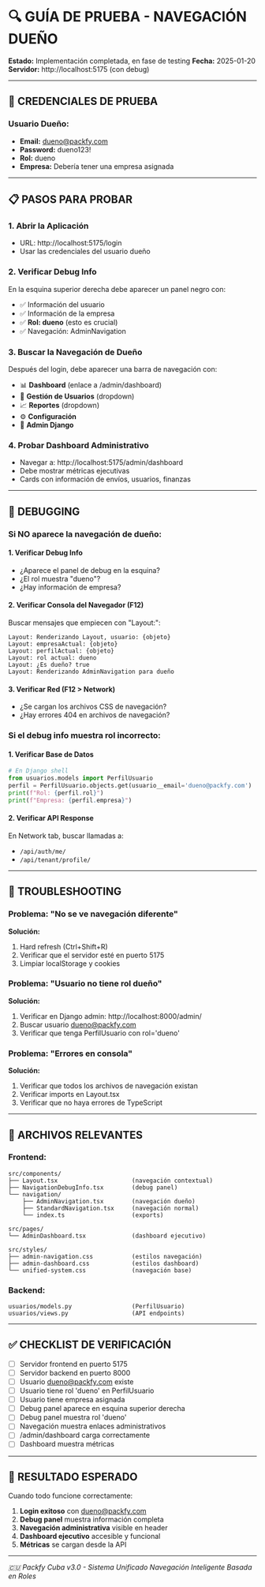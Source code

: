 # 🔍 GUÍA DE PRUEBA - NAVEGACIÓN DUEÑO

**Estado:** Implementación completada, en fase de testing
**Fecha:** 2025-01-20
**Servidor:** http://localhost:5175 (con debug)

---

## 🎯 CREDENCIALES DE PRUEBA

### Usuario Dueño:

- **Email:** dueno@packfy.com
- **Password:** dueno123!
- **Rol:** dueno
- **Empresa:** Debería tener una empresa asignada

---

## 📋 PASOS PARA PROBAR

### 1. Abrir la Aplicación

- URL: http://localhost:5175/login
- Usar las credenciales del usuario dueño

### 2. Verificar Debug Info

En la esquina superior derecha debe aparecer un panel negro con:

- ✅ Información del usuario
- ✅ Información de la empresa
- ✅ **Rol: dueno** (esto es crucial)
- ✅ Navegación: AdminNavigation

### 3. Buscar la Navegación de Dueño

Después del login, debe aparecer una barra de navegación con:

- 📊 **Dashboard** (enlace a /admin/dashboard)
- 👥 **Gestión de Usuarios** (dropdown)
- 📈 **Reportes** (dropdown)
- ⚙️ **Configuración**
- 🔗 **Admin Django**

### 4. Probar Dashboard Administrativo

- Navegar a: http://localhost:5175/admin/dashboard
- Debe mostrar métricas ejecutivas
- Cards con información de envíos, usuarios, finanzas

---

## 🐛 DEBUGGING

### Si NO aparece la navegación de dueño:

#### 1. Verificar Debug Info

- ¿Aparece el panel de debug en la esquina?
- ¿El rol muestra "dueno"?
- ¿Hay información de empresa?

#### 2. Verificar Consola del Navegador (F12)

Buscar mensajes que empiecen con "Layout:":

```
Layout: Renderizando Layout, usuario: {objeto}
Layout: empresaActual: {objeto}
Layout: perfilActual: {objeto}
Layout: rol actual: dueno
Layout: ¿Es dueño? true
Layout: Renderizando AdminNavigation para dueño
```

#### 3. Verificar Red (F12 > Network)

- ¿Se cargan los archivos CSS de navegación?
- ¿Hay errores 404 en archivos de navegación?

### Si el debug info muestra rol incorrecto:

#### 1. Verificar Base de Datos

```python
# En Django shell
from usuarios.models import PerfilUsuario
perfil = PerfilUsuario.objects.get(usuario__email='dueno@packfy.com')
print(f"Rol: {perfil.rol}")
print(f"Empresa: {perfil.empresa}")
```

#### 2. Verificar API Response

En Network tab, buscar llamadas a:

- `/api/auth/me/`
- `/api/tenant/profile/`

---

## 🔧 TROUBLESHOOTING

### Problema: "No se ve navegación diferente"

**Solución:**

1. Hard refresh (Ctrl+Shift+R)
2. Verificar que el servidor esté en puerto 5175
3. Limpiar localStorage y cookies

### Problema: "Usuario no tiene rol dueño"

**Solución:**

1. Verificar en Django admin: http://localhost:8000/admin/
2. Buscar usuario dueno@packfy.com
3. Verificar que tenga PerfilUsuario con rol='dueno'

### Problema: "Errores en consola"

**Solución:**

1. Verificar que todos los archivos de navegación existan
2. Verificar imports en Layout.tsx
3. Verificar que no haya errores de TypeScript

---

## 📁 ARCHIVOS RELEVANTES

### Frontend:

```
src/components/
├── Layout.tsx                     (navegación contextual)
├── NavigationDebugInfo.tsx        (debug panel)
└── navigation/
    ├── AdminNavigation.tsx        (navegación dueño)
    ├── StandardNavigation.tsx     (navegación normal)
    └── index.ts                   (exports)

src/pages/
└── AdminDashboard.tsx             (dashboard ejecutivo)

src/styles/
├── admin-navigation.css           (estilos navegación)
├── admin-dashboard.css            (estilos dashboard)
└── unified-system.css             (navegación base)
```

### Backend:

```
usuarios/models.py                 (PerfilUsuario)
usuarios/views.py                  (API endpoints)
```

---

## ✅ CHECKLIST DE VERIFICACIÓN

- [ ] Servidor frontend en puerto 5175
- [ ] Servidor backend en puerto 8000
- [ ] Usuario dueno@packfy.com existe
- [ ] Usuario tiene rol 'dueno' en PerfilUsuario
- [ ] Usuario tiene empresa asignada
- [ ] Debug panel aparece en esquina superior derecha
- [ ] Debug panel muestra rol 'dueno'
- [ ] Navegación muestra enlaces administrativos
- [ ] /admin/dashboard carga correctamente
- [ ] Dashboard muestra métricas

---

## 🎯 RESULTADO ESPERADO

Cuando todo funcione correctamente:

1. **Login exitoso** con dueno@packfy.com
2. **Debug panel** muestra información completa
3. **Navegación administrativa** visible en header
4. **Dashboard ejecutivo** accesible y funcional
5. **Métricas** se cargan desde la API

---

_🇨🇺 Packfy Cuba v3.0 - Sistema Unificado_
_Navegación Inteligente Basada en Roles_
